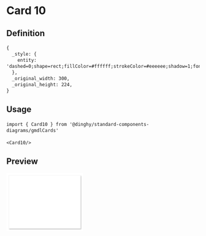 # Card 10

## Definition

```
{
  _style: { 
    entity: 'dashed=0;shape=rect;fillColor=#ffffff;strokeColor=#eeeeee;shadow=1;fontColor=#000000;fontSize=24;fontStyle=0;verticalAlign=top;spacingBottom=0;spacingLeft=16;spacingTop=15;align=left;',
  },
  _original_width: 300,
  _original_height: 224,
}
```

## Usage

```
import { Card10 } from '@dinghy/standard-components-diagrams/gmdlCards'

<Card10/>
```

## Preview

<img src="./card-10.png" width="200"/>
